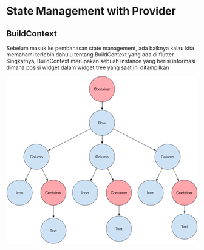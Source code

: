 # State Management with Provider

## BuildContext
Sebelum masuk ke pembahasan state management, ada baiknya kalau kita memahami terlebih dahulu tentang BuildContext yang ada di flutter. Singkatnya, BuildContext merupakan sebuah instance yang berisi informasi dimana posisi widget dalam widget tree yang saat ini ditampilkan

![image info](./images/widget-tree.png)